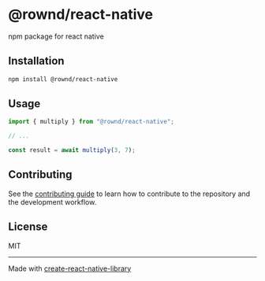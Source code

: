 # @rownd/react-native
npm package for react native
## Installation

```sh
npm install @rownd/react-native
```

## Usage

```js
import { multiply } from "@rownd/react-native";

// ...

const result = await multiply(3, 7);
```

## Contributing

See the [contributing guide](CONTRIBUTING.md) to learn how to contribute to the repository and the development workflow.

## License

MIT

---

Made with [create-react-native-library](https://github.com/callstack/react-native-builder-bob)
